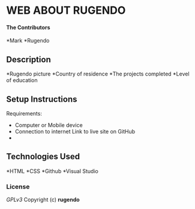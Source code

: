 # WEB ABOUT RUGENDO
#### The Contributors
*Mark
*Rugendo
## Description
*Rugendo picture
*Country of residence
*The projects completed
*Level of education
## Setup Instructions
Requirements:
* Computer or Mobile device
* Connection to internet
Link to live site on GitHub
* 
## Technologies Used
*HTML
*CSS
*Github
*Visual Studio
### License
*GPLv3*
Copyright (c) **rugendo**
